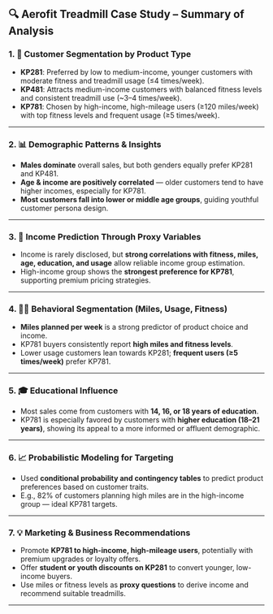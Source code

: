 ## 🔍 Aerofit Treadmill Case Study – Summary of Analysis

### 1. 🎯 Customer Segmentation by Product Type  
- **KP281**: Preferred by low to medium-income, younger customers with moderate fitness and treadmill usage (≤4 times/week).  
- **KP481**: Attracts medium-income customers with balanced fitness levels and consistent treadmill use (~3–4 times/week).  
- **KP781**: Chosen by high-income, high-mileage users (≥120 miles/week) with top fitness levels and frequent usage (≥5 times/week).  

---

### 2. 📊 Demographic Patterns & Insights  
- **Males dominate** overall sales, but both genders equally prefer KP281 and KP481.  
- **Age & income are positively correlated** — older customers tend to have higher incomes, especially for KP781.  
- **Most customers fall into lower or middle age groups**, guiding youthful customer persona design.

---

### 3. 🧠 Income Prediction Through Proxy Variables  
- Income is rarely disclosed, but **strong correlations with fitness, miles, age, education, and usage** allow reliable income group estimation.  
- High-income group shows the **strongest preference for KP781**, supporting premium pricing strategies.

---

### 4. 🏃‍♂️ Behavioral Segmentation (Miles, Usage, Fitness)  
- **Miles planned per week** is a strong predictor of product choice and income.  
- KP781 buyers consistently report **high miles and fitness levels**.  
- Lower usage customers lean towards KP281; **frequent users (≥5 times/week)** prefer KP781.

---

### 5. 🎓 Educational Influence  
- Most sales come from customers with **14, 16, or 18 years of education**.  
- KP781 is especially favored by customers with **higher education (18–21 years)**, showing its appeal to a more informed or affluent demographic.

---

### 6. 📈 Probabilistic Modeling for Targeting  
- Used **conditional probability and contingency tables** to predict product preferences based on customer traits.  
- E.g., 82% of customers planning high miles are in the high-income group — ideal KP781 targets.

---

### 7. 💡 Marketing & Business Recommendations  
- Promote **KP781 to high-income, high-mileage users**, potentially with premium upgrades or loyalty offers.  
- Offer **student or youth discounts on KP281** to convert younger, low-income buyers.  
- Use miles or fitness levels as **proxy questions** to derive income and recommend suitable treadmills.

---

